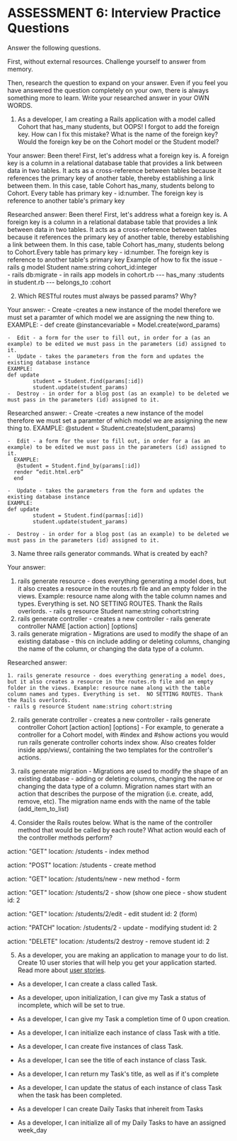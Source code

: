 # ASSESSMENT 6: Interview Practice Questions
Answer the following questions.

First, without external resources. Challenge yourself to answer from memory.

Then, research the question to expand on your answer. Even if you feel you have answered the question completely on your own, there is always something more to learn. Write your researched answer in your OWN WORDS.

1. As a developer, I am creating a Rails application with a model called Cohort that has_many students, but OOPS! I forgot to add the foreign key. How can I fix this mistake? What is the name of the foreign key? Would the foreign key be on the Cohort model or the Student model?

  Your answer: Been there!  First, let's address what a foreign key is. A foreign key is a column in a relational database table that provides a link between data in two tables. It acts as a cross-reference between tables because it references the primary key of another table, thereby establishing a link between them. In this case, table Cohort has_many, students belong to Cohort. Every table has primary key - id:number.
   The foreign key is reference to another table's primary key

  Researched answer: Been there!  First, let's address what a foreign key is. A foreign key is a column in a relational database table that provides a link between data in two tables. It acts as a cross-reference between tables because it references the primary key of another table, thereby establishing a link between them. In this case, table Cohort has_many, students belong to Cohort.Every table has primary key - id:number. The foreign key is reference to another table's primary key
  Example of how to fix the issue
        - rails g model Student name:string cohort_id:integer    
        - rails db:migrate
        - in rails app models
            in cohort.rb --- has_many :students
            in student.rb --- belongs_to :cohort



2. Which RESTful routes must always be passed params? Why?

  Your answer: 
    - Create -creates a new instance of the model therefore we must set a paramter of which model we are assigning the new thing to.
      EXAMPLE:
            - def create
              @instancevariable = Model.create(word_params)  

    -  Edit - a form for the user to fill out, in order for a (as an example) to be edited we must pass in the parameters (id) assigned to it.
    -  Update - takes the parameters from the form and updates the existing database instance
    EXAMPLE: 
    def update
            student = Student.find(params[:id])
            student.update(student_params)
    -  Destroy - in order for a blog post (as an example) to be deleted we must pass in the parameters (id) assigned to it.

  Researched answer:
     - Create -creates a new instance of the model therefore we must set a paramter of which model we are assigning the new thing to.
      EXAMPLE:
              @student = Student.create(student_params)  

    -  Edit - a form for the user to fill out, in order for a (as an example) to be edited we must pass in the parameters (id) assigned to it.
      EXAMPLE:
       @student = Student.find_by(params[:id])
      render “edit.html.erb”
      end

    -  Update - takes the parameters from the form and updates the existing database instance
    EXAMPLE: 
    def update
            student = Student.find(parmas[:id])
            student.update(student_params)

    -  Destroy - in order for a blog post (as an example) to be deleted we must pass in the parameters (id) assigned to it.



3. Name three rails generator commands. What is created by each?

  Your answer:
  1. rails generate resource - does everything generating a model does, but it also creates a resource in the routes.rb file and an empty folder in the views. Example: resource name along with the table column names and types. Everything is set.  NO SETTING ROUTES. Thank the Rails overlords. 
    - rails g resource Student name:string cohort:string
  2. rails generate controller - creates a new controller
    - rails generate controller NAME [action action] [options]
  3. rails generate migration - Migrations are used to modify the shape of an existing database - this cn include adding or deleting columns, changing the name of the column, or changing the data type of a column.

  Researched answer:

    1. rails generate resource - does everything generating a model does, but it also creates a resource in the routes.rb file and an empty folder in the views. Example: resource name along with the table column names and types. Everything is set.  NO SETTING ROUTES. Thank the Rails overlords. 
    - rails g resource Student name:string cohort:string
   2. rails generate controller - creates a new controller
    - rails generate controller Cohort [action action] [options]
    - For example, to generate a controller for a Cohort model, with #index and #show actions you would run rails generate controller cohorts index show. Also creates folder inside app/views/, containing the two templates for the controller's actions. 
   3. rails generate migration - Migrations are used to modify the shape of an existing database - adding or deleting columns, changing the name or changing the data type of a column. Migration names start with an action that describes the purpose of the migration (i.e. create, add, remove, etc). The migration name ends with the name of the table (add_item_to_list)



4. Consider the Rails routes below. What is the name of the controller method that would be called by each route? What action would each of the controller methods perform?

action: "GET"    location: /students   - index method

action: "POST"   location: /students  -  create method    

action: "GET"    location: /students/new - new method - form

action: "GET"    location: /students/2  - show (show one piece - show student id: 2

action: "GET"    location: /students/2/edit   - edit student id: 2 (form)

action: "PATCH"  location: /students/2   - update - modifying student id: 2

action: "DELETE" location: /students/2      destroy - remove student id: 2



5. As a developer, you are making an application to manage your to do list. Create 10 user stories that will help you get your application started. Read more about [user stories](https://www.atlassian.com/agile/project-management/user-stories).

- As a developer, I can create a class called Task.

- As a developer, upon initialization, I can give my Task a status of incomplete, which will be set to true.

- As a developer, I can give my Task a completion time of 0 upon creation.

 - As a developer, I can initialize each instance of class Task with a title.

 - As a developer, I can create five instances of class Task.

- As a developer, I can see the title of each instance of class Task.

- As a developer, I can return my Task's title, as well as if it's complete

-  As a developer, I can update the status of each instance of class Task when the task has been completed.

- As a developer I can create Daily Tasks that inhereit from Tasks

- As a developer, I can initialize all of my Daily Tasks to have an assigned week_day